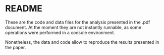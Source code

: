 # README
These are the code and data files for the analysis presented in the .pdf document. At the moment they are not instantly runnable, as some operations were performed in a console environment.
 
Nonetheless, the data and code allow to reproduce the results presented in the paper. 